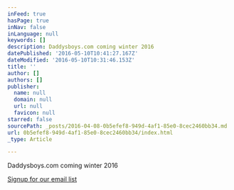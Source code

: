 ```yaml
---
inFeed: true
hasPage: true
inNav: false
inLanguage: null
keywords: []
description: Daddysboys.com coming winter 2016
datePublished: '2016-05-10T10:41:27.167Z'
dateModified: '2016-05-10T10:31:46.153Z'
title: ''
author: []
authors: []
publisher:
  name: null
  domain: null
  url: null
  favicon: null
starred: false
sourcePath: _posts/2016-04-08-0b5efef8-949d-4af1-85e0-8cec2460bb34.md
url: 0b5efef8-949d-4af1-85e0-8cec2460bb34/index.html
_type: Article

---
```

Daddysboys.com coming winter 2016

[Signup for our email list][0]

[0]: http://eepurl.com/b1aunL